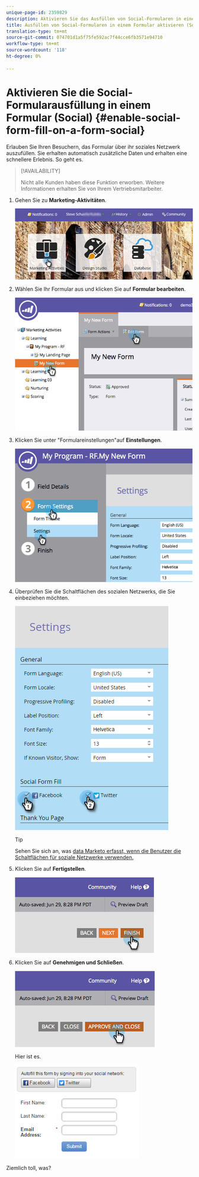 ```yaml
---
unique-page-id: 2359829
description: Aktivieren Sie das Ausfüllen von Social-Formularen in einem Formular (Social) - Marketing-Dokumente - Produktdokumentation
title: Ausfüllen von Social-Formularen in einem Formular aktivieren (Social)
translation-type: tm+mt
source-git-commit: 074701d1a5f75fe592ac7f44cce6fb3571e94710
workflow-type: tm+mt
source-wordcount: '118'
ht-degree: 0%

---
```



# Aktivieren Sie die Social-Formularausfüllung in einem Formular (Social) {#enable-social-form-fill-on-a-form-social}

Erlauben Sie Ihren Besuchern, das Formular über ihr soziales Netzwerk auszufüllen. Sie erhalten automatisch zusätzliche Daten und erhalten eine schnellere Erlebnis. So geht es.

>[!AVAILABILITY]
>
>Nicht alle Kunden haben diese Funktion erworben. Weitere Informationen erhalten Sie von Ihrem Vertriebsmitarbeiter.

1. Gehen Sie zu **Marketing-Aktivitäten**.

   ![](assets/login-marketing-activities-3.png)

1. Wählen Sie Ihr Formular aus und klicken Sie auf **Formular bearbeiten**.

   ![](assets/image2014-9-15-16-3a35-3a54.png)

1. Klicken Sie unter &quot;Formulareinstellungen&quot;auf **Einstellungen**.

   ![](assets/image2014-9-15-16-3a36-3a4.png)

1. Überprüfen Sie die Schaltflächen des sozialen Netzwerks, die Sie einbeziehen möchten.

   ![](assets/image2016-4-28-16-3a38-3a58.png)

   >[!TIP]
   >
   >Sehen Sie sich an, was [data Marketo erfasst, wenn die Benutzer die Schaltflächen für soziale Netzwerke verwenden.](/help/marketo/product-docs/demand-generation/social/social-functions/manage-social-profile-data.md)

1. Klicken Sie auf **Fertigstellen**.

   ![](assets/image2014-9-15-16-3a36-3a26.png)

1. Klicken Sie auf **Genehmigen und Schließen**.

   ![](assets/image2014-9-15-16-3a36-3a33.png)

   Hier ist es.

   ![](assets/image2016-4-28-16-3a45-3a58.png)

Ziemlich toll, was?
